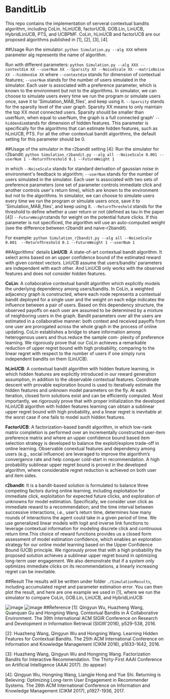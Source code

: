 # BanditLib
This repo contains the implementation of serveral contextual bandits algorithm, including CoLin, hLinUCB, factorUCB, GOB.Lin, LinUCB, HybridLinUCB, PTS, and UCBPMF. CoLin, hLinUCB and factorUCB are our proposed algorithms published in [1], [2], [3], [4].

##Usage
Run the simulator: `python Simulation.py --alg XXX` where parameter alg represents the name of algorithm. 


Run with different parameters: `python Simulation.py --alg XXX --contextdim XX --userNum XX --Sparsity XX --NoiseScale XX --matrixNoise  XX --hiddendim XX` 
where 
`--contextdim` stands for dimension of contextual features;
`--userNum` stands for the number of users simulated in the simulator. Each user is associated with a preference parameter, which is known to the environment but not to the algorithms. In simulator, we can choose to simulate users every time we run the program or simulate users once, save it to 'Simulation_MAB_files', and keep using it.
`--Sparsity` stands for the sparsity level of the user graph. Sparsity XX means to only maintain the top XX most connected users. Sparsity should be smaller than userNum, when equal to userNum, the graph is a full connected graph'
`--hiddendim`stands for dimension of hidden features. This parameter is specifically for the algorithms that can estimate hidden features, such as hLinUCB, PTS. For all the other contextual bandit algorithms, the default setting for this parameter should be 0.

##Usage of the simulator in the r2bandit setting [4]:
Run the simulator for r2bandit: `python Simulation_r2bandit.py --alg all --NoiseScale 0.001 --userNum 1 --ReturnThreshold 0.1 --FutureWeight 1 `

in which
`--NoiseScale` stands for standard derivation of gaussian noise in environment's feedback to algorithm;
`--userNum` stands for the number of users simulated in the simulator. Each user is associated with two sets of preference parameters (one set of parameter controls immediate click and another controls user's return time), which are known to the environment but not to the algorithms. In simulator, we can choose to simulate users every time we run the program or simulate users once, save it to 'Simulation_MAB_files', and keep using it.
`--ReturnThreshold` stands for the threshold to define whether a user return or not (defined as tau in the paper [4])
`--FutureWeight`stands for weight on the potential future clicks. If this parameter is not specificed, the algorithm will use an auto-computed weight (see the difference between r2bandit and naive-r2bandit).

For example:
 `python Simulation_r2bandit.py --alg all --NoiseScale 0.001  --ReturnThreshold 0.1 --FutureWeight 1 --userNum 1`

##Algorithms' details
**LinUCB**: A state-of-art contextual bandit algorithm. It select arms based on an upper confidence bound of the estimated reward with given context vectors. LinUCB assume that users/bandits' parameters are independent with each other. And LinUCB only works with the observed features and does not consider hidden features.

**CoLin**: A collaborative contextual bandit algorithm which explicitly models the underlying dependency among users/bandits. In CoLin, a weighted adjacency graph is constructed, where each node represents a contextual bandit deployed for a single user and the weight on each edge indicates the influence between a pair of users. Based on this dependency structure, the observed payoffs on each user are assumed to be determined by a mixture of neighboring users in the graph. Bandit parameters over all the users are estimated in a collaborative manner: both context and received payoffs from one user are prorogated across the whole graph in the process of online updating. CoLin establishes a bridge to share information among heterogenous users and thus reduce the sample com- plexity of preference learning. We rigorously prove that our CoLin achieves a remarkable reduction of upper regret bound with high probability, comparing to the linear regret with respect to the number of users if one simply runs independent bandits on them (LinUCB). 

**hLinUCB**: A contextual bandit algorithm with hidden feature learning, in which hidden features are explicitly introduced in our reward generation assumption, in addition to the observable contextual features. Coordinate descent with provable exploration bound is used to iteratively estimate the hidden features and unknown model parameters on the fly. At each iteration, closed form solutions exist and can be efficiently computed. Most importantly, we rigorously prove that with proper initialization the developed hLinUCB algorithm with hidden features learning can obtain a sublinear upper regret bound with high probability, and a linear regret is inevitable at the worst case if one fails to model such hidden features.

**FactorUCB**: A factorization-based bandit algorithm, in which low-rank matrix completion is performed over an incrementally constructed user-item preference matrix and where an upper confidence bound based item selection strategy is developed to balance the exploit/explore trade-off in online learning. Observable conextual features and dependency among users (e.g., social influence) are leveraged to improve the algorithm’s convergence rate and help conquer cold-start in recommendation. A high probability sublinear upper regret bound is proved in the developed algorithm, where considerable regret reduction is achieved on both user and item sides.

**r2bandit**: It is a bandit-based solution is formulated to balance three competing factors during online learning, including exploitation for immediate click, exploitation for expected
future clicks, and exploration of unknowns for model estimation. Specifically, we consider user click as immediate reward to a recommendation; and the time interval between successive interactions, i.e., user’s return time, determines how many rounds of interactions the agent could take in a given period of time.  We use generalized linear models with logit and inverse link functions to leverage contextual information for modeling discrete click and continuous return time.This choice of reward functions provides us a closed form assessment of model estimation confidence, which enables an exploration strategy for our online model learning based on the
Upper Confidence Bound (UCB) principle. We rigorously prove that with a high probability the proposed solution achieves a sublinear upper regret bound in optimizing long-term user engagement. We also demonstrate that if a system only optimizes immediate clicks on its recommendations, a linearly
increasing regret can be inevitable.

##Result
The results will be written under folder `./SimulationResults`, including accumulated regret and parameter estimation error. You can then plot the result, and here are one example we used in [1], where we run the simulator to compare CoLin, GOB.Lin, LinUCB, and HybridLinUCB:

![image](SimulationResults/regret.png "regret")
![image](SimulationResults/ParameterEstimation.png "ParameterEstimation")
##Reference
[1]: Qingyun Wu, Huazheng Wang, Quanquan Gu and Hongning Wang. Contextual Bandits in A Collaborative Environment. The 39th International ACM SIGIR Conference on Research and Development in Information Retrieval (SIGIR'2016), p529-538, 2016.

[2]: Huazheng Wang, Qingyun Wu and Hongning Wang. Learning Hidden Features for Contextual Bandits. The 25th ACM International Conference on Information and Knowledge Management (CIKM 2016), p1633-1642, 2016.

[3]: Huazheng Wang, Qingyun Wu and Hongning Wang. Factorization Bandits for Interactive Recommendation. The Thirty-First AAAI Conference on Artificial Intelligence (AAAI 2017). (to appear)

[4]: Qingyun Wu, Hongning Wang, Liangjie Hong and Yue Shi. Returning is Believing: Optimizing Long-term User Engagement in Recommender Systems. The 26th ACM International Conference on Information and Knowledge Management (CIKM 2017), p1927-1936, 2017.

